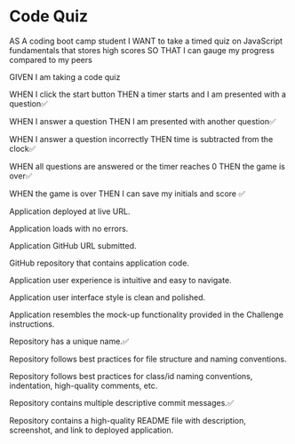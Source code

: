 # Code Quiz

AS A coding boot camp student
I WANT to take a timed quiz on JavaScript fundamentals that stores high scores
SO THAT I can gauge my progress compared to my peers


GIVEN I am taking a code quiz

WHEN I click the start button
THEN a timer starts and I am presented with a question✅

WHEN I answer a question
THEN I am presented with another question✅

WHEN I answer a question incorrectly
THEN time is subtracted from the clock✅

WHEN all questions are answered or the timer reaches 0
THEN the game is over✅

WHEN the game is over
THEN I can save my initials and score ✅



Application deployed at live URL.

Application loads with no errors.

Application GitHub URL submitted.

GitHub repository that contains application code.

Application user experience is intuitive and easy to navigate.

Application user interface style is clean and polished.

Application resembles the mock-up functionality provided in the Challenge instructions.

Repository has a unique name.✅

Repository follows best practices for file structure and naming conventions.

Repository follows best practices for class/id naming conventions, indentation, high-quality comments, etc.

Repository contains multiple descriptive commit messages.✅

Repository contains a high-quality README file with description, screenshot, and link to deployed application.